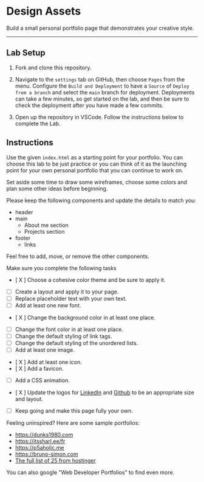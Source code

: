 # Design Assets

Build a small personal portfolio page that demonstrates your creative style.

---

## Lab Setup

1. Fork and clone this repository.

1. Navigate to the `settings` tab on GitHub, then choose `Pages` from the menu. Configure the `Build and Deployment` to have a `Source` of `Deploy from a branch` and select the `main` branch for deployment. Deployments can take a few minutes, so get started on the lab, and then be sure to check the deployment after you have made a few commits.

1. Open up the repository in VSCode. Follow the instructions below to complete the Lab.

## Instructions

Use the given `index.html` as a starting point for your portfolio. You can choose this lab to be just practice or you can think of it as the launching point for your own personal portfolio that you can continue to work on.

Set aside some time to draw some wireframes, choose some colors and plan some other ideas before beginning.

Please keep the following components and update the details to match you:

- header
- main
  - About me section
  - Projects section
- footer
  - links

Feel free to add, move, or remove the other components.

Make sure you complete the following tasks

- [ X ] Choose a cohesive color theme and be sure to apply it.
- [ ] Create a layout and apply it to your page.
- [ ] Replace placeholder text with your own text.
- [ ] Add at least one new font.
- [ X ] Change the background color in at least one place.
- [ ] Change the font color in at least one place.
- [ ] Change the default styling of link tags.
- [ ] Change the default styling of the unordered lists.
- [ ] Add at least one image.
- [ X ] Add at least one icon.
- [ X ] Add a favicon.
- [ ] Add a CSS animation.
- [ X ] Update the logos for [LinkedIn](https://github.com/logos) and [Github](https://brand.linkedin.com/downloads) to be an appropriate size and layout.
- [ ] Keep going and make this page fully your own.

Feeling uninspired? Here are some sample portfolios:

- https://dunks1980.com
- https://itssharl.ee/fr
- https://p5aholic.me
- https://bruno-simon.com
- [The full list of 25 from hostinger](https://www.hostinger.com/tutorials/web-developer-portfolio#1_Charles_Bruyerre)

You can also google "Web Developer Portfolios" to find even more.
